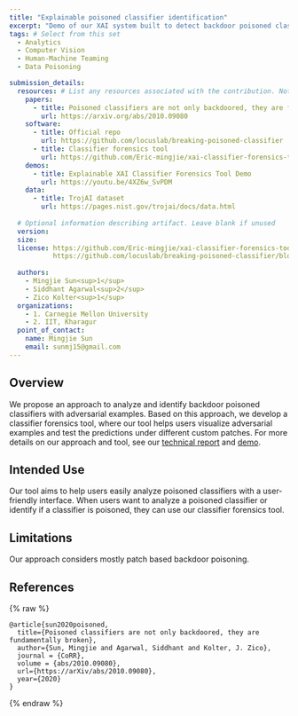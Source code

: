 ```yaml
---
title: "Explainable poisoned classifier identification"
excerpt: "Demo of our XAI system built to detect backdoor poisoned classifiers with an adversarial approach."
tags: # Select from this set
  - Analytics
  - Computer Vision
  - Human-Machine Teaming
  - Data Poisoning

submission_details:
  resources: # List any resources associated with the contribution. Not all sections are required
    papers:
      - title: Poisoned classifiers are not only backdoored, they are fundamentally broken
        url: https://arxiv.org/abs/2010.09080
    software:
      - title: Official repo
        url: https://github.com/locuslab/breaking-poisoned-classifier
      - title: Classifier forensics tool
        url: https://github.com/Eric-mingjie/xai-classifier-forensics-tool
    demos:
      - title: Explainable XAI Classifier Forensics Tool Demo
        url: https://youtu.be/4XZ6w_SvPDM
    data:
      - title: TrojAI dataset
        url: https://pages.nist.gov/trojai/docs/data.html
   
  # Optional information describing artifact. Leave blank if unused
  version: 
  size: 
  license: https://github.com/Eric-mingjie/xai-classifier-forensics-tool/blob/main/LICENSE 
           https://github.com/locuslab/breaking-poisoned-classifier/blob/main/LICENSE
   
  authors:
    - Mingjie Sun<sup>1</sup>
    - Siddhant Agarwal<sup>2</sup>
    - Zico Kolter<sup>1</sup>
  organizations:
    - 1. Carnegie Mellon University
    - 2. IIT, Kharagur
  point_of_contact:
    name: Mingjie Sun
    email: sunmj15@gmail.com
---
```


## Overview
We propose an approach to analyze and identify backdoor poisoned classifiers with adversarial examples. Based on this approach, we develop a classifier forensics tool, where our tool helps users visualize adversarial examples and test the predictions under different custom patches. For more details on our approach and tool, see our [technical report](https://arxiv.org/abs/2010.09080) and [demo](https://github.com/Eric-mingjie/xai-classifier-forensics-tool).


## Intended Use
Our tool aims to help users easily analyze poisoned classifiers with a user-friendly interface. When users want to analyze a poisoned classifier or identify if a classifier is poisoned, they can use our classifier forensics tool. 


## Limitations
Our approach considers mostly patch based backdoor poisoning. 

## References
{% raw %}
```
@article{sun2020poisoned,
  title={Poisoned classifiers are not only backdoored, they are fundamentally broken},
  author={Sun, Mingjie and Agarwal, Siddhant and Kolter, J. Zico},
  journal = {CoRR},
  volume = {abs/2010.09080},
  url={https://arXiv/abs/2010.09080},
  year={2020}
}
```
{% endraw %}
